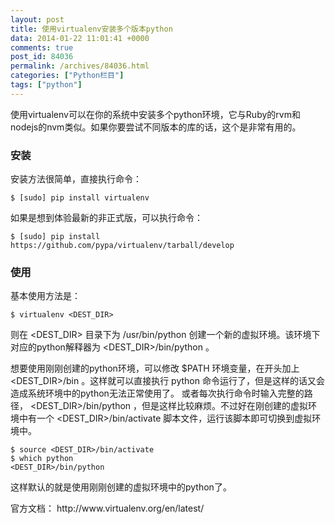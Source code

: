 ```yaml
---
layout: post
title: 使用virtualenv安装多个版本python
data: 2014-01-22 11:01:41 +0000
comments: true
post_id: 84036
permalink: /archives/84036.html
categories: ["Python栏目"]
tags: ["python"]
---
```


<p>使用virtualenv可以在你的系统中安装多个python环境，它与Ruby的rvm和nodejs的nvm类似。如果你要尝试不同版本的库的话，这个是非常有用的。</p>
<h3>安装</h3>
<p>安装方法很简单，直接执行命令：</p>
<pre><code>$ [sudo] pip install virtualenv
</code></pre>
<p>如果是想到体验最新的非正式版，可以执行命令：</p>
<pre><code>$ [sudo] pip install https://github.com/pypa/virtualenv/tarball/develop
</code></pre>
<h3>使用</h3>
<p>基本使用方法是：</p>
<pre><code>$ virtualenv &lt;DEST_DIR&gt;
</code></pre>
<p>则在 &lt;DEST_DIR&gt; 目录下为 /usr/bin/python 创建一个新的虚拟环境。该环境下对应的python解释器为 &lt;DEST_DIR&gt;/bin/python 。</p>
<p>想要使用刚刚创建的python环境，可以修改 $PATH 环境变量，在开头加上 &lt;DEST_DIR&gt;/bin 。这样就可以直接执行 python 命令运行了，但是这样的话又会造成系统环境中的python无法正常使用了。 或者每次执行命令时输入完整的路径， &lt;DEST_DIR&gt;/bin/python ，但是这样比较麻烦。不过好在刚创建的虚拟环境中有一个 &lt;DEST_DIR&gt;/bin/activate 脚本文件，运行该脚本即可切换到虚拟环境中。</p>
<pre><code>$ source &lt;DEST_DIR&gt;/bin/activate
$ which python
&lt;DEST_DIR&gt;/bin/python
</code></pre>
<p>这样默认的就是使用刚刚创建的虚拟环境中的python了。</p>
<p>官方文档： http://www.virtualenv.org/en/latest/</p>
